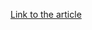 [Link to the article](https://unit42.paloaltonetworks.com/north-korean-synthetic-identity-creation/)
